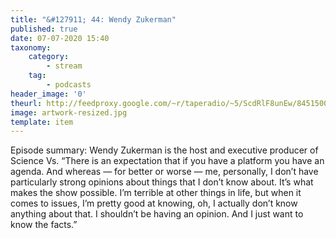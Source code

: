 ```yaml
---
title: "&#127911; 44: Wendy Zukerman"
published: true
date: 07-07-2020 15:40
taxonomy:
    category:
        - stream
    tag:
        - podcasts
header_image: '0'
theurl: http://feedproxy.google.com/~r/taperadio/~5/ScdRlF8unEw/845150074-taperadio-44-wendy-zukerman.mp3
image: artwork-resized.jpg
template: item
--- 
```

Episode summary: Wendy Zukerman is the host and executive producer of Science Vs. “There is an expectation that if you have a platform you have an agenda. And whereas — for better or worse — me, personally, I don’t have particularly strong opinions about things that I don’t know about. It’s what makes the show possible. I’m terrible at other things in life, but when it comes to issues, I’m pretty good at knowing, oh, I actually don’t know anything about that. I shouldn’t be having an opinion. And I just want to know the facts.”
